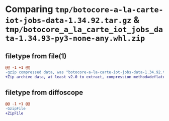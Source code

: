 # Comparing `tmp/botocore-a-la-carte-iot-jobs-data-1.34.92.tar.gz` & `tmp/botocore_a_la_carte_iot_jobs_data-1.34.93-py3-none-any.whl.zip`

## filetype from file(1)

```diff
@@ -1 +1 @@
-gzip compressed data, was "botocore-a-la-carte-iot-jobs-data-1.34.92.tar", last modified: Fri Apr 26 01:01:28 2024, max compression
+Zip archive data, at least v2.0 to extract, compression method=deflate
```

## filetype from diffoscope

```diff
@@ -1 +1 @@
-GzipFile
+ZipFile
```

